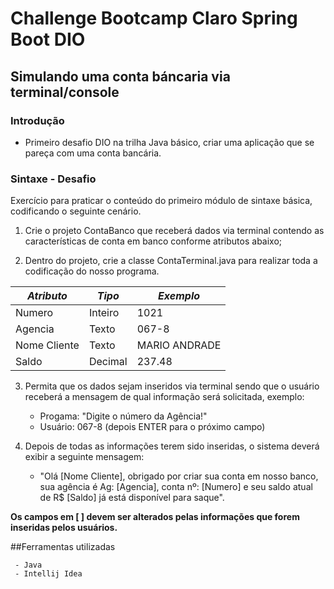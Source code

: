 # Challenge Bootcamp Claro Spring Boot DIO

## Simulando uma conta báncaria via terminal/console

### Introdução

- Primeiro desafio DIO na trilha Java básico, criar uma aplicação que se pareça com uma conta bancária.

### Sintaxe - Desafio

Exercício para praticar o conteúdo do primeiro módulo de sintaxe básica, codificando o seguinte cenário.

1. Crie o projeto ContaBanco que receberá dados via terminal contendo as características de conta em banco conforme atributos abaixo;

2. Dentro do projeto, crie a classe ContaTerminal.java para realizar toda a codificação do nosso programa.

| *Atributo*  |  *Tipo*  |  *Exemplo*     |
|------------ | -------- | -------------- |
| Numero      | Inteiro  | 1021           |
| Agencia     | Texto    | 067-8          |
| Nome Cliente| Texto    | MARIO ANDRADE  |
| Saldo       | Decimal  | 237.48         |

3. Permita que os dados sejam inseridos via terminal sendo que o usuário receberá a mensagem de qual informação será solicitada, exemplo:
   - Progama: "Digite o número da Agência!"
   - Usuário: 067-8 (depois ENTER para o próximo campo)

4. Depois de todas as informações terem sido inseridas, o sistema deverá exibir a seguinte mensagem:
   - "Olá [Nome Cliente], obrigado por criar sua conta em nosso banco, sua agência é Ag: [Agencia], conta nº: [Numero] e seu saldo atual de R$ [Saldo] já está disponível para saque".

**Os campos em [ ] devem ser alterados pelas informações que forem inseridas pelos usuários.**

##Ferramentas utilizadas
~~~
 - Java
 - Intellij Idea
